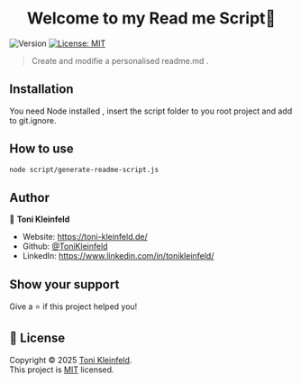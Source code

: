 <h1 align="center">Welcome to my Read me Script👋</h1>
<p>
  <img alt="Version" src="https://img.shields.io/badge/Coded_in-JavaScript-yellow?logo=javascript" />
  <a href="https://github.com/ToniKleinfeld/Read-me-script?tab=MIT-1-ov-file" target="_blank">
    <img alt="License: MIT" src="https://img.shields.io/badge/License-MIT-yellow.svg" />
  </a>
</p>

> Create and modifie a personalised readme.md .

## Installation

You need Node installed , insert the script folder to you root project and add to git.ignore.

## How to use

```sh
node script/generate-readme-script.js
```

## Author

👤 **Toni Kleinfeld**

- Website: https://toni-kleinfeld.de/
- Github: [@ToniKleinfeld](https://github.com/ToniKleinfeld)
- LinkedIn: https://www.linkedin.com/in/tonikleinfeld/

## Show your support

Give a ⭐️ if this project helped you!

## 📝 License

Copyright © 2025 [Toni Kleinfeld](https://github.com/ToniKleinfeld).<br />
This project is [MIT](https://github.com/ToniKleinfeld/Read-me-script?tab=MIT-1-ov-file) licensed.
